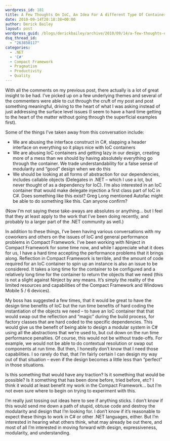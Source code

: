 ```yaml
---
wordpress_id: 181
title: A Few Thoughts On IoC, An Idea For A different Type Of Container, And A Lot Of Questions
date: 2010-09-14T20:18:38+00:00
author: Derick Bailey
layout: post
wordpress_guid: /blogs/derickbailey/archive/2010/09/14/a-few-thoughts-on-ioc-an-idea-for-a-different-type-of-container-and-a-lot-of-questions.aspx
dsq_thread_id:
  - "263850117"
categories:
  - .NET
  - 'C#'
  - Compact Framework
  - Pragmatism
  - Productivity
  - Quality
---
```

With all the comments on my previous post, there actually is a lot of great insight to be had. I’ve picked up on a few underlying themes and several of the commenters were able to cut through the cruft of my post and post something meaningful, driving to the heart of what I was asking instead of just addressing the surface level issues (I seem to have a hard time getting to the heart of the matter without going through the superficial examples first).

Some of the things I’ve taken away from this conversation include:

  * We are abusing the interface construct in C#, slapping a header interface on everything so it plays nice with IoC containers
  * We are abusing IoC containers and getting lazy in our design, creating more of a mess than we should by having absolutely everything go through the container. We trade understandability for a false sense of modularity and “good” design when we do this
  * We should be looking at all forms of abstraction for our dependencies, includes callable objects (Delegates in .NET – which I use a lot, but never thought of as a dependency for IoC). I’m also interested in an IoC container that would make delegate injection a first class part of IoC in C#. Does something like this exist? Greg Long mentioned Autofac might be able to do something like this. Can anyone confirm?

(Now I’m not saying these take-aways are absolutes or anything… but I feel that they at least apply to the work that I’ve been doing recently, and probably to a larger part of the .NET community as well.)

In addition to these things, I’ve been having various conversations with my coworkers and others on the issues of IoC and general performance problems in Compact Framework. I’ve been working with Ninject in Compact Framework for some time now, and while I appreciate what it does for us, I have a hard time accepting the performance problems that it brings along. Reflection in Compact Framework is terrible, and the amount of code required for an IoC container to spin up an instance is also an issue to be considered. It takes a long time for the container to be configured and a relatively long time for the container to return the objects that we need (this is not a slight against Ninject by any means. It’s simply the reality of the limited resources and capabilities of the Compact Framework and Windows Mobile 5 / 6 devices). 

My boss has suggested a few times, that it would be great to have the design time benefits of IoC but the run time benefits of hard coding the instantiation of the objects we need – to have an IoC container that that would swap out the reflection and “magic” during the build process, for factory classes that are hard coded to the specific dependencies. This would give us the benefit of being able to design a modular system in C# using all the abstractions that we’re used to, but cut down on the run time performance penalties. Of course, this would not be without trade-offs. For example, we would not be able to do contextual resolution or swap out components at run time. But then, I honestly don’t know that I need those capabilities. I so rarely do that, that I’m fairly certain I can design my way out of that situation – even if the design becomes a little less than “perfect” in those situations.

Is this something that would have any traction? Is it something that would be possible? Is it something that has been done before, tried before, etc? I think it would at least benefit my work in the Compact Framework… but I’m not even sure where to begin on trying to experiment with this.

I’m really just tossing out ideas here to see if anything sticks. I don’t know if this would send me down a path of stupid, obtuse code and destroy the modularity and design that I’m looking for. I don’t know if it’s reasonable to expect these things to work in C# or other .NET languages, either. But I’m interested in hearing what others think, what may already be out there, and most of all I’m interested in moving forward with design, expressiveness, modularity, and understanding.